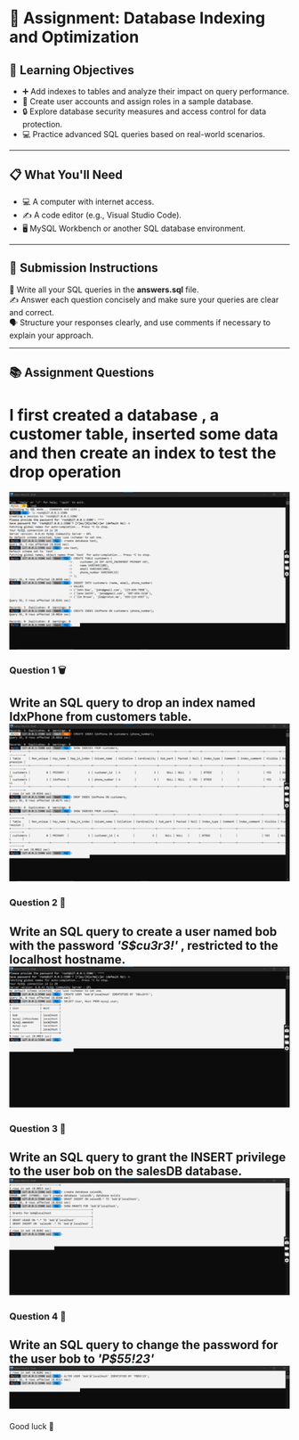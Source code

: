 # 📝 Assignment: Database Indexing and Optimization

## 🎯 **Learning Objectives**
* ➕ Add indexes to tables and analyze their impact on query performance.
* 👤 Create user accounts and assign roles in a sample database.
* 🔒 Explore database security measures and access control for data protection.
* 💻 Practice advanced SQL queries based on real-world scenarios.

---

## 📋 **What You'll Need**
* 💻 A computer with internet access.
* ✍️ A code editor (e.g., Visual Studio Code).
* 🖥️ MySQL Workbench or another SQL database environment.

---

## 📝 Submission Instructions  
📂 Write all your SQL queries in the **answers.sql** file.  
✍️ Answer each question concisely and make sure your queries are clear and correct.  
🗣️ Structure your responses clearly, and use comments if necessary to explain your approach.

--- 

## 📚 Assignment Questions 
# I first created a database , a customer table, inserted some data and then create an index to test the drop operation

![create](one.png)

### **Question 1 🗑️** 
**Write an SQL query** to drop an index named **IdxPhone** from **customers** table.
![drop](drop.png)
---
### **Question 2 👤** 
 **Write an SQL query** to create a user named **bob** with the password _'S$cu3r3!'_ , restricted to the localhost hostname.
![create user](create_user.png)
---
### **Question 3 🔑** 
 **Write an SQL query** to grant the **INSERT** privilege to the user **bob** on the **salesDB** database.
![grant insert](grant.png)
---
### **Question 4 🔐**
**Write an SQL query** to change the password for the user **bob** to _'P$55!23'_
![change password](change.png)
---
Good luck 🚀